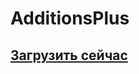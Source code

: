 # AdditionsPlus

## [Загрузить сейчас](https://www.spigotmc.org/resources/additions-custom-commands-menus-items-tablists-actions-scoreboards-and-much-more-1-8-1-16.67706/)

